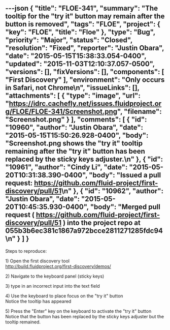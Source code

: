 ---json
{
  "title": "FLOE-341",
  "summary": "The tooltip for the \"try it\" button may remain after the button is removed",
  "tags": "FLOE",
  "project": {
    "key": "FLOE",
    "title": "Floe"
  },
  "type": "Bug",
  "priority": "Major",
  "status": "Closed",
  "resolution": "Fixed",
  "reporter": "Justin Obara",
  "date": "2015-05-15T15:38:33.054-0400",
  "updated": "2015-11-03T12:10:37.057-0500",
  "versions": [],
  "fixVersions": [],
  "components": [
    "First Discovery"
  ],
  "environment": "Only occurs in Safari, not Chrome\n",
  "issueLinks": [],
  "attachments": [
    {
      "type": "image",
      "url": "https://idrc.cachefly.net/issues.fluidproject.org/FLOE/FLOE-341/Screenshot.png",
      "filename": "Screenshot.png"
    }
  ],
  "comments": [
    {
      "id": "10960",
      "author": "Justin Obara",
      "date": "2015-05-15T15:50:26.928-0400",
      "body": "Screenshot.png shows the \"try it\" tooltip remaining after the \"try it\" button has been replaced by the sticky keys adjuster.\n"
    },
    {
      "id": "10961",
      "author": "Cindy Li",
      "date": "2015-05-20T10:31:38.390-0400",
      "body": "Issued a pull request: <https://github.com/fluid-project/first-discovery/pull/51>\n"
    },
    {
      "id": "10962",
      "author": "Justin Obara",
      "date": "2015-05-20T10:45:35.930-0400",
      "body": "Merged pull request ( <https://github.com/fluid-project/first-discovery/pull/51> ) into the project repo at 055b3b6ec381c1867a972bcce2811271285fdc94\n"
    }
  ]
}
---
Steps to reproduce:

1\) Open the first discovery tool\
<http://build.fluidproject.org/first-discovery/demos/>

2\) Navigate to the keyboard panel (sticky keys)

3\) type in an incorrect input into the text field

4\) Use the keyboard to place focus on the "try it" button\
Notice the tooltip has appeared

5\) Press the "Enter" key on the keyboard to activate the "try it" button\
Notice that the button has been replaced by the sticky keys adjuster but the tooltip remained.

        